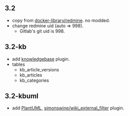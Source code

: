 ## 3.2

* copy from [docker-library/redmine](https://github.com/docker-library/redmine/tree/master/3.2). no modded.
* change redmine uid (auto => 998).
    * Gitlab's git uid is 998.

## 3.2-kb

* add [knowledgebase](http://www.redmine.org/plugins/redmine_knowledgebase) plugin.
* tables
    * kb_article_versions
    * kb_articles
    * kb_categories

## 3.2-kbuml

* add [PlantUML](http://ja.plantuml.com/), [simonswine/wiki_external_filter](https://github.com/simonswine/wiki_external_filter) plugin.

